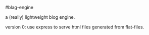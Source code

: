 #blag-engine

a (really) lightweight blog engine. 

version 0: use express to serve html files generated from flat-files.
